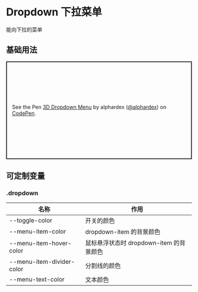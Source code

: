 # Dropdown 下拉菜单

能向下拉的菜单

## 基础用法

<p class="codepen" data-height="265" data-theme-id="dark" data-default-tab="html,result" data-user="alphardex" data-slug-hash="rNaNyev" style="height: 265px; box-sizing: border-box; display: flex; align-items: center; justify-content: center; border: 2px solid; margin: 1em 0; padding: 1em;" data-pen-title="3D Dropdown Menu">
  <span>See the Pen <a href="https://codepen.io/alphardex/pen/rNaNyev">
  3D Dropdown Menu</a> by alphardex (<a href="https://codepen.io/alphardex">@alphardex</a>)
  on <a href="https://codepen.io">CodePen</a>.</span>
</p>
<script async src="https://static.codepen.io/assets/embed/ei.js"></script>

## 可定制变量

### .dropdown

| 名称                      | 作用                                    |
| ------------------------- | --------------------------------------- |
| --toggle-color            | 开关的颜色                              |
| --menu-item-color         | dropdown-item 的背景颜色                |
| --menu-item-hover-color   | 鼠标悬浮状态时 dropdown-item 的背景颜色 |
| --menu-item-divider-color | 分割线的颜色                            |
| --menu-text-color         | 文本颜色                                |
